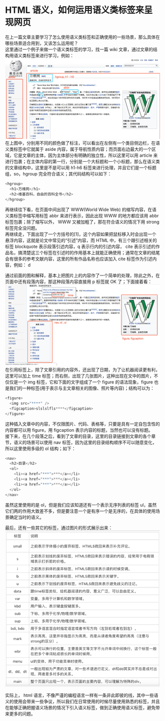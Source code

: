 # HTML 语义，如何运用语义类标签来呈现网页

在上一篇文章主要学习了怎么使用语义类标签和正确使用的一些场景，那么具体在哪些场景适合用到，又该怎么运用呢？  
这里通过一个例子来做一个语义类标签的学习，找一篇 wiki 文章，通过文章的结构用语义类标签来进行学习，例如：  
![24-1-文章的大致结构](./images/24-1.jpg)  
在上图中，分别用不同的颜色做了标注，可以看出在左侧有一个类目侧边栏，在语义类标签中它就属于 aside 内容，属于导航性质内容；而页面右边最大的一个区域，它是文章的主体，因为主体部分有明确的独立性，所以这里可以用 article 来进行包裹；在主体内容的第一行，分别是一个大标题和一个小标题，那么在语义类的文章结构中，这里是不是可以用 h1-h6 标签来进行处理，并且它们是一个标题组，so，hgroup 完全符合语义；其代码结构可以如下：

``` javascript
<hgroup>
  <h1>万维网</h1>
  <h2>维基百科，自由的百科全书</h2>
</hgroup>
```

再继续往下看，在页面中间出现了 WWW(World Wide Web) 的缩写内容，在语义类标签中缩写用标签 abbr 来进行表示，因此出现 WWW 的地方都应该用 abbr 标签包裹；除了缩写以外， WWW 又被加粗了，那在符合语义的情况下用 strong 标签完全没问题。  
再继续走，下面出现了一个方括号的[1]，这个内容如果把鼠标移入时会出现一个悬浮内容，这就是论文中常见的“引述”内容，而 HTML 中，有三个跟引述相关的标签 blockquote 表示段落引述内容，q 表示行内的引述内容， cite 表示引述的作品名，搞清楚这三个标签在引述时的作用基本上就能正确使用；通常在文章的结尾会有很多的参考文献内容，这里的所有作品名称也应该加入 cite 标签作为引述内容，例如：
d
  
通过前面的图和解释，基本上把图片上的内容作了一个简单的处理，除此之外，在页面中还有段落内容，那这种段落内容直接用 p 标签就 OK 了；下面接着看：
![24-3](./images/24-3.jpg)  
在引用标签上，除了文章引用的内容外，还出现了日期，为了让机器阅读更有利，这里可以加上 time 标签；而右侧，出现了几张图片，这种出现在文中的图片，不仅仅是一个 img 标签，它和下面的文字组成了一个 figure 的语法现象，figure 也是我们的一种标签(用于表示与主文章相关的图像、照片等内容)；结构可以为：

``` javascript
<figure>
  <img src="****" />
  <figcaption>slslslfls****</figcaption>
</figure>
```

这种插入文章中的内容，不仅限图片、代码、表格等，只要是具有一定自包含性的内容都可以用 figure，用 figcaption 表示内容的标题，当然也可以没有标题。  
接下来，在几个段落之后，看到了文章的目录，这里的目录链接到文章的各个章节，语义的场景可以使用 nav 标签，因为这里的目录结构顺序不可以随意变化，所以这里使用多级的 ol 结构；如下：

``` javascript
<nav>
  <h2>目录</h2>
  <ol>
    <li><a href="***">***</a></li>
    <li><a href="***">***</a></li>
    <li><a href="***">***</a></li>
  </ol>
</nav>
```

虽然这里使用的是 ol，但是我们应该知道还有一个表示无序列表的标签 ul，虽然它们两的作用大致差不多，但是要注意一个是有序一个是无序的，在具体的使用场景确定当时的语义。  
  
最后，还有一些其它的标签，通过图片的形式展示出来：
![24-4-一些其它语义标签](./images/24-4.jpg)  

实际上， html 语言，不像严谨的编程语言一样有一条非此即彼的线，其中一些语义的使用会带来一些争议，所以我们在日常使用的时候尽量使用熟悉的标签，并且在能够正确把握语义场景的情况下引入语义标签，做到正确使用语义标签，避免带来更多的问题。